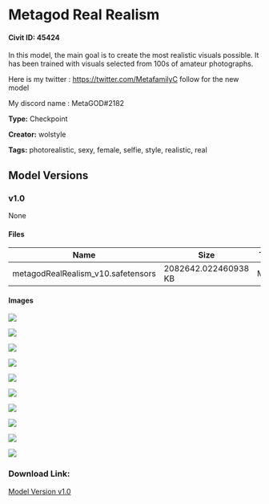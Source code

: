 # Metagod Real Realism

#### Civit ID: 45424

<p>In this model, the main goal is to create the most realistic visuals possible. It has been trained with visuals selected from 100s of amateur photographs.</p><p></p><p>Here is my twitter : <a target="_blank" rel="ugc" href="https://twitter.com/MetafamilyC">https://twitter.com/MetafamilyC</a> follow for the new model</p><p>My discord name : MetaGOD#2182</p>

**Type:** Checkpoint

**Creator:** wolstyle

**Tags:** photorealistic, sexy, female, selfie, style, realistic, real

## Model Versions

### v1.0

None

#### Files

| Name | Size | Type | Format | Download Url | AutoV1 | AutoV2 | SHA256 | CRC32 | BLAKE3 |
| --- | --- | --- | --- | --- | --- | --- | --- | --- | --- |
| metagodRealRealism_v10.safetensors | 2082642.022460938 KB | Model | SafeTensor | https://civitai.com/api/download/models/50051 | 5362EA84 | 5951FEF99C | 5951FEF99C403AA6AFDED936A2F3CF31EDDCF2500EC3077BB8AA161645BB0553 | 6EEC8DED | 9340CEB253075727A194A0CB1503AAB5FE860A5001B2C2810E07AAFEECE3059A |

#### Images

<p><img src="https://image.civitai.com/xG1nkqKTMzGDvpLrqFT7WA/cde351e5-92bc-47f0-4913-8db7e8350f00/width=450/538981.jpeg" /></p>

<p><img src="https://image.civitai.com/xG1nkqKTMzGDvpLrqFT7WA/a357a393-9623-4add-5860-aff822d7df00/width=450/538971.jpeg" /></p>

<p><img src="https://image.civitai.com/xG1nkqKTMzGDvpLrqFT7WA/c09bf35c-e233-48cd-13aa-c6de13bf5e00/width=450/538976.jpeg" /></p>

<p><img src="https://image.civitai.com/xG1nkqKTMzGDvpLrqFT7WA/84320da0-97eb-4877-2f00-8f2f02640500/width=450/538980.jpeg" /></p>

<p><img src="https://image.civitai.com/xG1nkqKTMzGDvpLrqFT7WA/f2364ba6-bca4-4c17-2537-df9bfdfadb00/width=450/538970.jpeg" /></p>

<p><img src="https://image.civitai.com/xG1nkqKTMzGDvpLrqFT7WA/56129708-d41a-44d7-2aa3-052baeacf000/width=450/538977.jpeg" /></p>

<p><img src="https://image.civitai.com/xG1nkqKTMzGDvpLrqFT7WA/cd31be9a-7a99-4312-10e4-5eaae1142b00/width=450/538975.jpeg" /></p>

<p><img src="https://image.civitai.com/xG1nkqKTMzGDvpLrqFT7WA/10e08565-8bcb-4859-49c7-4308c698ef00/width=450/538974.jpeg" /></p>

<p><img src="https://image.civitai.com/xG1nkqKTMzGDvpLrqFT7WA/1868c471-249f-4058-e769-af93b8af4e00/width=450/538979.jpeg" /></p>

<p><img src="https://image.civitai.com/xG1nkqKTMzGDvpLrqFT7WA/0c304746-7d54-4990-6f71-c484eef0b300/width=450/538978.jpeg" /></p>

### Download Link:

[Model Version v1.0](https://civitai.com/api/download/models/50051)

